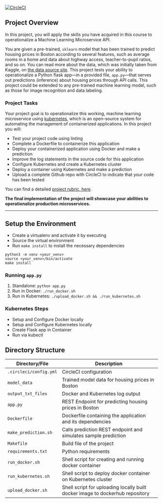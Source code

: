 [![CircleCI](https://dl.circleci.com/status-badge/img/gh/Trinhnt3027/DevOps_Udacity_Project4_Microservice/tree/main.svg?style=svg)](https://dl.circleci.com/status-badge/redirect/gh/Trinhnt3027/DevOps_Udacity_Project4_Microservice/tree/main)


## Project Overview

In this project, you will apply the skills you have acquired in this course to operationalize a Machine Learning Microservice API. 

You are given a pre-trained, `sklearn` model that has been trained to predict housing prices in Boston according to several features, such as average rooms in a home and data about highway access, teacher-to-pupil ratios, and so on. You can read more about the data, which was initially taken from Kaggle, on [the data source site](https://www.kaggle.com/c/boston-housing). This project tests your ability to operationalize a Python flask app—in a provided file, `app.py`—that serves out predictions (inference) about housing prices through API calls. This project could be extended to any pre-trained machine learning model, such as those for image recognition and data labeling.

### Project Tasks

Your project goal is to operationalize this working, machine learning microservice using [kubernetes](https://kubernetes.io/), which is an open-source system for automating the management of containerized applications. In this project you will:
* Test your project code using linting
* Complete a Dockerfile to containerize this application
* Deploy your containerized application using Docker and make a prediction
* Improve the log statements in the source code for this application
* Configure Kubernetes and create a Kubernetes cluster
* Deploy a container using Kubernetes and make a prediction
* Upload a complete Github repo with CircleCI to indicate that your code has been tested

You can find a detailed [project rubric, here](https://review.udacity.com/#!/rubrics/2576/view).

**The final implementation of the project will showcase your abilities to operationalize production microservices.**

---

## Setup the Environment
* Create a virtualenv and activate it by executing
* Source the virtual environment
* Run `make install` to install the necessary dependencies
```
python3 -m venv <your_venv>
source <your_venv>/bin/activate
make install
```

### Running `app.py`

1. Standalone:  `python app.py`
2. Run in Docker:  `./run_docker.sh`
3. Run in Kubernetes:  `./upload_docker.sh && ./run_kubernetes.sh`

### Kubernetes Steps

* Setup and Configure Docker locally
* Setup and Configure Kubernetes locally
* Create Flask app in Container
* Run via kubectl

## Directory Structure

| Directory/File | Description |
| ---- | ----------- |
| `.circleci/config.yml` | CircleCI configuration |
| `model_data` | Trained model data for housing prices in Boston |
| `output_txt_files` | Docker and Kubernetes log output |
| `app.py` | REST Endpoint for predicting housing prices in Boston |
| `Dockerfile` | Dockerfile containing the application and its dependencies |
| `make_prediction.sh` | Calls prediction REST endpoint and simulates sample prediction |
| `Makefile` | Build file of the project |
| `requirements.txt` | Python requirements |
| `run_docker.sh` | Shell script for creating and running docker container |
| `run_kubernetes.sh` | Shell script to deploy docker container on Kubernetes cluster |
| `upload_docker.sh` | Shell script for uploading locally built docker image to dockerhub repository |
